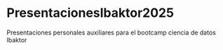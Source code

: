 # PresentacionesIbaktor2025
Presentaciones personales auxiliares para el bootcamp ciencia de datos Ibaktor
